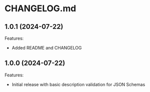 # CHANGELOG.md

## 1.0.1 (2024-07-22)

Features:

  - Added README and CHANGELOG

## 1.0.0 (2024-07-22)

Features:

  - Initial release with basic description validation for JSON Schemas
